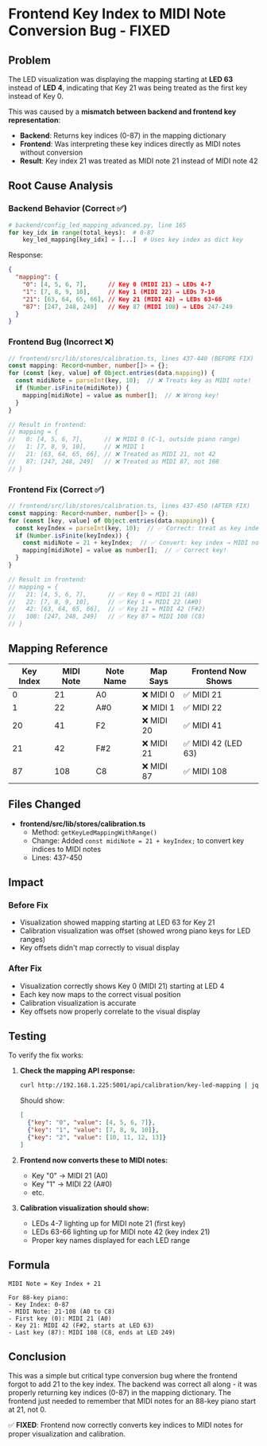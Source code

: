 # Frontend Key Index to MIDI Note Conversion Bug - FIXED

## Problem

The LED visualization was displaying the mapping starting at **LED 63** instead of **LED 4**, indicating that Key 21 was being treated as the first key instead of Key 0.

This was caused by a **mismatch between backend and frontend key representation**:

- **Backend**: Returns key indices (0-87) in the mapping dictionary
- **Frontend**: Was interpreting these key indices directly as MIDI notes without conversion
- **Result**: Key index 21 was treated as MIDI note 21 instead of MIDI note 42

## Root Cause Analysis

### Backend Behavior (Correct ✅)
```python
# backend/config_led_mapping_advanced.py, line 165
for key_idx in range(total_keys):  # 0-87
    key_led_mapping[key_idx] = [...]  # Uses key index as dict key
```

Response:
```json
{
  "mapping": {
    "0": [4, 5, 6, 7],      // Key 0 (MIDI 21) → LEDs 4-7
    "1": [7, 8, 9, 10],     // Key 1 (MIDI 22) → LEDs 7-10
    "21": [63, 64, 65, 66], // Key 21 (MIDI 42) → LEDs 63-66
    "87": [247, 248, 249]   // Key 87 (MIDI 108) → LEDs 247-249
  }
}
```

### Frontend Bug (Incorrect ❌)
```typescript
// frontend/src/lib/stores/calibration.ts, lines 437-440 (BEFORE FIX)
const mapping: Record<number, number[]> = {};
for (const [key, value] of Object.entries(data.mapping)) {
  const midiNote = parseInt(key, 10);  // ❌ Treats key as MIDI note!
  if (Number.isFinite(midiNote)) {
    mapping[midiNote] = value as number[];  // ❌ Wrong key!
  }
}

// Result in frontend:
// mapping = {
//   0: [4, 5, 6, 7],      // ❌ MIDI 0 (C-1, outside piano range)
//   1: [7, 8, 9, 10],     // ❌ MIDI 1
//   21: [63, 64, 65, 66], // ❌ Treated as MIDI 21, not 42
//   87: [247, 248, 249]   // ❌ Treated as MIDI 87, not 108
// }
```

### Frontend Fix (Correct ✅)
```typescript
// frontend/src/lib/stores/calibration.ts, lines 437-450 (AFTER FIX)
const mapping: Record<number, number[]> = {};
for (const [key, value] of Object.entries(data.mapping)) {
  const keyIndex = parseInt(key, 10);  // ✅ Correct: treat as key index
  if (Number.isFinite(keyIndex)) {
    const midiNote = 21 + keyIndex;  // ✅ Convert: key index → MIDI note
    mapping[midiNote] = value as number[];  // ✅ Correct key!
  }
}

// Result in frontend:
// mapping = {
//   21: [4, 5, 6, 7],      // ✅ Key 0 = MIDI 21 (A0)
//   22: [7, 8, 9, 10],     // ✅ Key 1 = MIDI 22 (A#0)
//   42: [63, 64, 65, 66],  // ✅ Key 21 = MIDI 42 (F#2)
//   108: [247, 248, 249]   // ✅ Key 87 = MIDI 108 (C8)
// }
```

## Mapping Reference

| Key Index | MIDI Note | Note Name | Map Says | Frontend Now Shows |
|-----------|-----------|-----------|----------|-------------------|
| 0         | 21        | A0        | ❌ MIDI 0 | ✅ MIDI 21 |
| 1         | 22        | A#0       | ❌ MIDI 1 | ✅ MIDI 22 |
| 20        | 41        | F2        | ❌ MIDI 20 | ✅ MIDI 41 |
| 21        | 42        | F#2       | ❌ MIDI 21 | ✅ MIDI 42 (LED 63) |
| 87        | 108       | C8        | ❌ MIDI 87 | ✅ MIDI 108 |

## Files Changed

- **frontend/src/lib/stores/calibration.ts**
  - Method: `getKeyLedMappingWithRange()`
  - Change: Added `const midiNote = 21 + keyIndex;` to convert key indices to MIDI notes
  - Lines: 437-450

## Impact

### Before Fix
- Visualization showed mapping starting at LED 63 for Key 21
- Calibration visualization was offset (showed wrong piano keys for LED ranges)
- Key offsets didn't map correctly to visual display

### After Fix
- Visualization correctly shows Key 0 (MIDI 21) starting at LED 4
- Each key now maps to the correct visual position
- Calibration visualization is accurate
- Key offsets now properly correlate to the visual display

## Testing

To verify the fix works:

1. **Check the mapping API response:**
   ```bash
   curl http://192.168.1.225:5001/api/calibration/key-led-mapping | jq '.mapping | to_entries | .[0:3]'
   ```
   
   Should show:
   ```json
   [
     {"key": "0", "value": [4, 5, 6, 7]},
     {"key": "1", "value": [7, 8, 9, 10]},
     {"key": "2", "value": [10, 11, 12, 13]}
   ]
   ```

2. **Frontend now converts these to MIDI notes:**
   - Key "0" → MIDI 21 (A0)
   - Key "1" → MIDI 22 (A#0)
   - etc.

3. **Calibration visualization should show:**
   - LEDs 4-7 lighting up for MIDI note 21 (first key)
   - LEDs 63-66 lighting up for MIDI note 42 (key index 21)
   - Proper key names displayed for each LED range

## Formula

```
MIDI Note = Key Index + 21

For 88-key piano:
- Key Index: 0-87
- MIDI Note: 21-108 (A0 to C8)
- First key (0): MIDI 21 (A0)
- Key 21: MIDI 42 (F#2, starts at LED 63)
- Last key (87): MIDI 108 (C8, ends at LED 249)
```

## Conclusion

This was a simple but critical type conversion bug where the frontend forgot to add 21 to the key index. The backend was correct all along - it was properly returning key indices (0-87) in the mapping dictionary. The frontend just needed to remember that MIDI notes for an 88-key piano start at 21, not 0.

✅ **FIXED**: Frontend now correctly converts key indices to MIDI notes for proper visualization and calibration.
